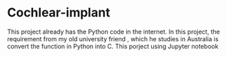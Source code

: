# Cochlear-implant
This project already has the Python code in the internet. In this project, the requirement from my old university friend , which he studies in Australia is convert the function in Python into C. This porject using Jupyter notebook
